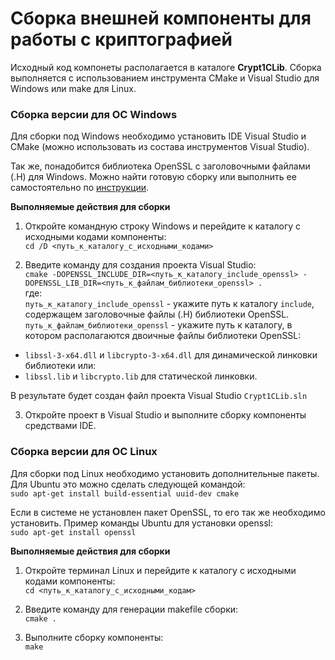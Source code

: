 # Сборка внешней компоненты для работы с криптографией

Исходный код компонеты располагается в каталоге **Crypt1CLib**. Сборка выполняется с использованием инструмента CMake и Visual Studio для Windows или make для Linux.

### Сборка версии для ОС Windows

Для сборки под Windows необходимо установить IDE Visual Studio и CMake (можно использовать из состава инструментов Visual Studio).

Так же, понадобится библиотека OpenSSL с заголовочными файлами (.H) для Windows. Можно найти готовую сборку или выполнить ее самостоятельно по [инструкции](https://github.com/openssl/openssl/blob/master/NOTES-WINDOWS.md).

**Выполняемые действия для сборки**

1. Откройте командную строку Windows и перейдите к каталогу с исходными кодами компоненты:  
`cd /D <путь_к_каталогу_с_исходными_кодами>`

2. Введите команду для создания проекта Visual Studio:  
`cmake -DOPENSSL_INCLUDE_DIR=<путь_к_каталогу_include_openssl> -DOPENSSL_LIB_DIR=<путь_к_файлам_библиотеки_openssl> .`  
где:  
`путь_к_каталогу_include_openssl` - укажите путь к каталогу `include`, содержащем заголовочные файлы (.H) библиотеки OpenSSL.  
`путь_к_файлам_библиотеки_openssl` - укажите путь к каталогу, в котором располагаются двоичные файлы библиотеки OpenSSL:  
- `libssl-3-x64.dll` и `libcrypto-3-x64.dll` для динамической линковки библиотеки или:  
- `libssl.lib` и `libcrypto.lib` для статической линковки.

В результате будет создан файл проекта Visual Studio `Crypt1CLib.sln`

3. Откройте проект в Visual Studio и выполните сборку компоненты средствами IDE.

### Сборка версии для ОС Linux

Для сборки под Linux необходимо установить дополнительные пакеты. Для Ubuntu это можно сделать следующей командой:  
`sudo apt-get install build-essential uuid-dev cmake`

Если в системе не установлен пакет OpenSSL, то его так же необходимо установить. Пример команды Ubuntu для установки openssl:  
`sudo apt-get install openssl`

**Выполняемые действия для сборки**

1. Откройте терминал Linux и перейдите к каталогу с исходными кодами компоненты:  
`cd <путь_к_каталогу_с_исходными_кодам>`

2. Введите команду для генерации makefile сборки:  
`cmake .`

3. Выполните сборку компоненты:  
`make`
